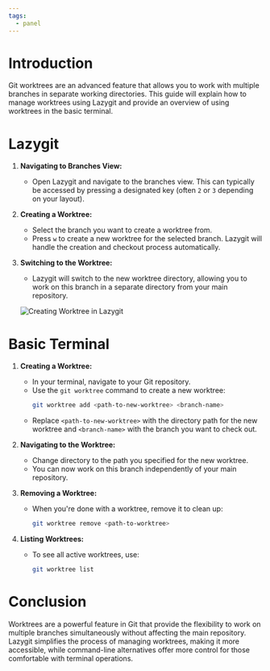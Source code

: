 ```yaml
---
tags:
  - panel
---
```

# Introduction
Git worktrees are an advanced feature that allows you to work with multiple branches in separate working directories. This guide will explain how to manage worktrees using Lazygit and provide an overview of using worktrees in the basic terminal.

# Lazygit
1. **Navigating to Branches View:**
   - Open Lazygit and navigate to the branches view. This can typically be accessed by pressing a designated key (often `2` or `3` depending on your layout).

2. **Creating a Worktree:**
   - Select the branch you want to create a worktree from.
   - Press `w` to create a new worktree for the selected branch. Lazygit will handle the creation and checkout process automatically.

3. **Switching to the Worktree:**
   - Lazygit will switch to the new worktree directory, allowing you to work on this branch in a separate directory from your main repository.

   ![Creating Worktree in Lazygit](991fb6c210af82f9f3b49f5286a355de_MD5.gif)

# Basic Terminal
1. **Creating a Worktree:**
   - In your terminal, navigate to your Git repository.
   - Use the `git worktree` command to create a new worktree:
     ```bash
     git worktree add <path-to-new-worktree> <branch-name>
     ```
   - Replace `<path-to-new-worktree>` with the directory path for the new worktree and `<branch-name>` with the branch you want to check out.

2. **Navigating to the Worktree:**
   - Change directory to the path you specified for the new worktree.
   - You can now work on this branch independently of your main repository.

3. **Removing a Worktree:**
   - When you're done with a worktree, remove it to clean up:
     ```bash
     git worktree remove <path-to-worktree>
     ```

4. **Listing Worktrees:**
   - To see all active worktrees, use:
     ```bash
     git worktree list
     ```

# Conclusion
Worktrees are a powerful feature in Git that provide the flexibility to work on multiple branches simultaneously without affecting the main repository. Lazygit simplifies the process of managing worktrees, making it more accessible, while command-line alternatives offer more control for those comfortable with terminal operations.
